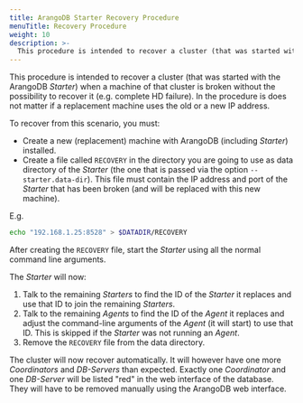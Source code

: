 ```yaml
---
title: ArangoDB Starter Recovery Procedure
menuTitle: Recovery Procedure
weight: 10
description: >-
  This procedure is intended to recover a cluster (that was started with the ArangoDB Starter) when a machine of that cluster is broken without the possibility to recover it (e
---
```

This procedure is intended to recover a cluster (that was started with the ArangoDB
_Starter_) when a machine of that cluster is broken without the possibility to recover
it (e.g. complete HD failure). In the procedure is does not matter if a replacement
machine uses the old or a new IP address.

To recover from this scenario, you must:

- Create a new (replacement) machine with ArangoDB (including _Starter_) installed.
- Create a file called `RECOVERY` in the directory you are going to use as data
  directory of the _Starter_ (the one that is passed via the option `--starter.data-dir`).
  This file must contain the IP address and port of the _Starter_ that has been
  broken (and will be replaced with this new machine).

E.g.

```bash
echo "192.168.1.25:8528" > $DATADIR/RECOVERY
```

After creating the `RECOVERY` file, start the _Starter_ using all the normal command
line arguments.

The _Starter_ will now:

1. Talk to the remaining _Starters_ to find the ID of the _Starter_ it replaces and
   use that ID to join the remaining _Starters_.
1. Talk to the remaining _Agents_ to find the ID of the _Agent_ it replaces and
   adjust the command-line arguments of the _Agent_ (it will start) to use that ID.
   This is skipped if the _Starter_ was not running an _Agent_.
1. Remove the `RECOVERY` file from the data directory.

The cluster will now recover automatically. It will however have one more _Coordinators_
and _DB-Servers_ than expected. Exactly one _Coordinator_ and one _DB-Server_ will
be listed "red" in the web interface of the database. They will have to be removed manually
using the ArangoDB web interface.

